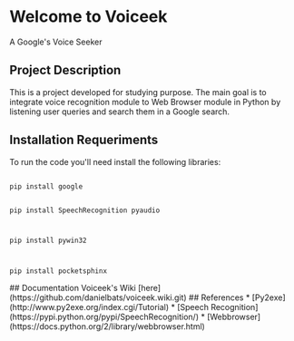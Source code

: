 # Welcome to Voiceek
A Google's Voice Seeker

## Project Description
This is a project developed for studying purpose. The main goal is to integrate voice recognition module to Web Browser module in Python by listening user queries and search them in a Google search.

## Installation Requeriments
To run the code you'll need install the following libraries:
<p><code>
pip install google
  
pip install SpeechRecognition pyaudio

pip install pywin32

pip install pocketsphinx
</code>
</p>
## Documentation
Voiceek's Wiki [here](https://github.com/danielbats/voiceek.wiki.git)
## References
* [Py2exe](http://www.py2exe.org/index.cgi/Tutorial)
* [Speech Recognition](https://pypi.python.org/pypi/SpeechRecognition/)
* [Webbrowser](https://docs.python.org/2/library/webbrowser.html)

